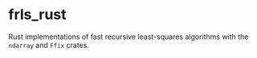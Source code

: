 # frls_rust
Rust implementations of fast recursive least-squares algorithms with the `ndarray` and `Ffix` crates.
